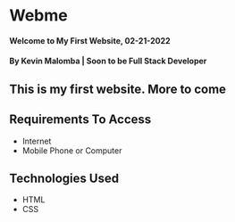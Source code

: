 # Webme
#### Welcome to My First Website, 02-21-2022
#### By **Kevin Malomba | Soon to be Full Stack Developer**
## This is my first website. More to come
## Requirements To Access
+ Internet
+ Mobile Phone or Computer
## Technologies Used
+ HTML
+ CSS

